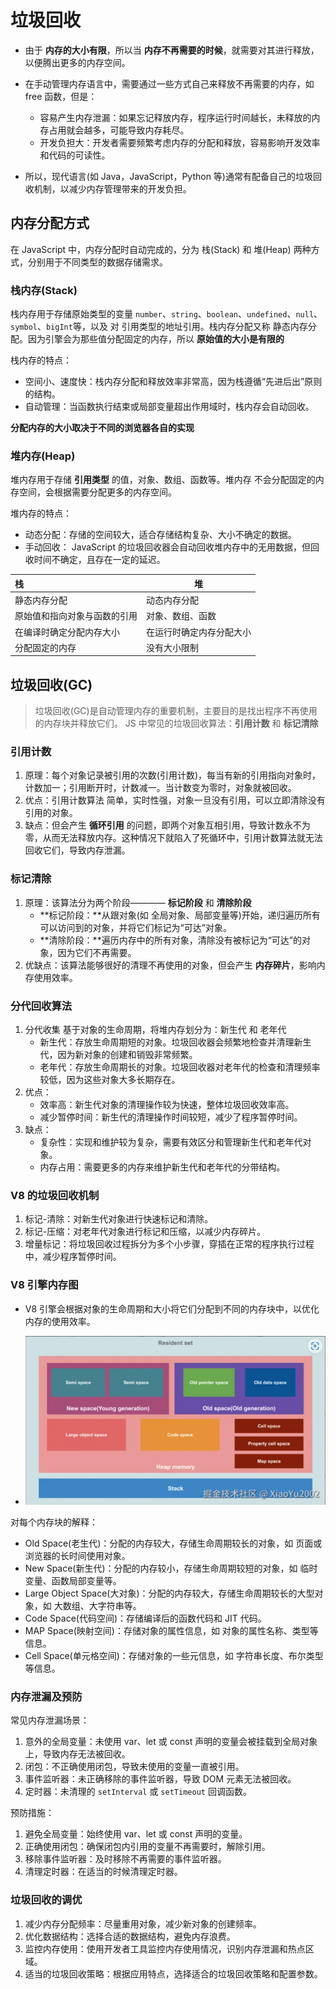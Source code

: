 # 垃圾回收

<div class="tiwen">

- 由于 **内存的大小有限**，所以当 **内存不再需要的时候**，就需要对其进行释放，以便腾出更多的内存空间。
- 在手动管理内存语言中，需要通过一些方式自己来释放不再需要的内存，如 free 函数，但是：

  - <span class="key-word">容易产生内存泄漏：</span>如果忘记释放内存，程序运行时间越长，未释放的内存占用就会越多，可能导致内存耗尽。
  - <span class="key-word">开发负担大：</span>开发者需要频繁考虑内存的分配和释放，容易影响开发效率和代码的可读性。

- 所以，现代语言(如 Java，JavaScript，Python 等)通常有配备自己的垃圾回收机制，以减少内存管理带来的开发负担。
</div>

## 内存分配方式

在 JavaScript 中，内存分配时自动完成的，分为 <span class="key-word-line">栈(Stack) </span>和 <span class="key-word-line"> 堆(Heap) </span> 两种方式，分别用于不同类型的数据存储需求。

### 栈内存(Stack)

栈内存用于存储<span class="key-word-line">原始类型的变量</span> `number`、`string`、`boolean`、`undefined`、`null`、`symbol`、`bigInt`等，以及 对 <span class="key-word-line">引用类型的地址引用</span>。栈内存分配又称 静态内存分配。因为引擎会为那些值分配固定的内存，所以 **原始值的大小是有限的**

栈内存的特点：

- <span class="key-word">空间小、速度快</span>：栈内存分配和释放效率非常高，因为栈遵循“先进后出”原则的结构。
- <span class="key-word">自动管理</span>：当函数执行结束或局部变量超出作用域时，栈内存会自动回收。

**分配内存的大小取决于不同的浏览器各自的实现**

### 堆内存(Heap)

堆内存用于存储 **引用类型** 的值，对象、数组、函数等。堆内存 不会分配固定的内存空间，会根据需要分配更多的内存空间。

堆内存的特点：

- <span class="key-word">动态分配</span>：存储的空间较大，适合存储结构复杂、大小不确定的数据。
- <span class="key-word">手动回收</span>： JavaScript 的垃圾回收器会自动回收堆内存中的无用数据，但回收时间不确定，且存在一定的延迟。

| 栈                           | 堆                       |
| :--------------------------- | ------------------------ |
| 静态内存分配                 | 动态内存分配             |
| 原始值和指向对象与函数的引用 | 对象、数组、函数         |
| 在编译时确定分配内存大小     | 在运行时确定内存分配大小 |
| 分配固定的内存               | 没有大小限制             |

## 垃圾回收(GC)

> 垃圾回收(GC)是自动管理内存的重要机制，主要目的是找出程序不再使用的内存块并释放它们。
> JS 中常见的垃圾回收算法：**引用计数** 和 **标记清除**

### 引用计数

1. 原理：每个对象记录被引用的次数(引用计数)，每当有新的引用指向对象时，计数加一；引用断开时，计数减一。当计数变为零时，对象就被回收。
2. 优点：引用计数算法 简单，实时性强，对象一旦没有引用，可以立即清除没有引用的对象。
3. 缺点：但会产生 **循环引用** 的问题，即两个对象互相引用，导致计数永不为零，从而无法释放内存。这种情况下就陷入了死循环中，引用计数算法就无法回收它们，导致内存泄漏。

### 标记清除

1. 原理：该算法分为两个阶段———— **标记阶段** 和 **清除阶段**
   - **标记阶段：**从跟对象(如 全局对象、局部变量等)开始，递归遍历所有可以访问到的对象，并将它们标记为“可达”对象。
   - **清除阶段：**遍历内存中的所有对象，清除没有被标记为“可达”的对象，因为它们不再需要。
2. 优缺点：该算法能够很好的清理不再使用的对象，但会产生 **内存碎片**，影响内存使用效率。

### 分代回收算法

1. 分代收集 基于对象的生命周期，将堆内存划分为：<span class="key-word-line">新生代</span> 和 <span class="key-word-line">老年代</span>
   - 新生代：存放生命周期短的对象。垃圾回收器会频繁地检查并清理新生代，因为新对象的创建和销毁非常频繁。
   - 老年代：存放生命周期长的对象。垃圾回收器对老年代的检查和清理频率较低，因为这些对象大多长期存在。
2. 优点：
   - <span class="key-word">效率高</span>：新生代对象的清理操作较为快速，整体垃圾回收效率高。
   - <span class="key-word">减少暂停时间</span>：新生代的清理操作时间较短，减少了程序暂停时间。
3. 缺点：
   - <span class="key-word">复杂性</span>：实现和维护较为复杂，需要有效区分和管理新生代和老年代对象。
   - <span class="key-word">内存占用</span>：需要更多的内存来维护新生代和老年代的分带结构。

### V8 的垃圾回收机制

1. <span class="key-word">标记-清除</span>：对新生代对象进行快速标记和清除。
2. <span class="key-word">标记-压缩</span>：对老年代对象进行标记和压缩，以减少内存碎片。
3. <span class="key-word">增量标记</span>：将垃圾回收过程拆分为多个小步骤，穿插在正常的程序执行过程中，减少程序暂停时间。

### V8 引擎内存图

- V8 引擎会根据对象的生命周期和大小将它们分配到不同的内存块中，以优化内存的使用效率。

- ![V8引擎内存图](../image/V8%E5%BC%95%E6%93%8E%E5%86%85%E5%AD%98%E5%9B%BE.png)

<span class="title-key">对每个内存块的解释：</span>

- Old Space(老生代)：分配的内存较大，存储生命周期较长的对象，如 页面或浏览器的长时间使用对象。
- New Space(新生代)：分配的内存较小，存储生命周期较短的对象，如 临时变量、函数局部变量等。
- Large Object Space(大对象)：分配的内存较大，存储生命周期较长的大型对象，如 大数组、大字符串等。
- Code Space(代码空间)：存储编译后的函数代码和 JIT 代码。
- MAP Space(映射空间)：存储对象的属性信息，如 对象的属性名称、类型等信息。
- Cell Space(单元格空间)：存储对象的一些元信息，如 字符串长度、布尔类型等信息。

### 内存泄漏及预防

<span class="title-key">常见内存泄漏场景：</span>

1. <span class="key-word">意外的全局变量</span>：未使用 var、let 或 const 声明的变量会被挂载到全局对象上，导致内存无法被回收。
2. <span class="key-word">闭包</span>：不正确使用闭包，导致未使用的变量一直被引用。
3. <span class="key-word">事件监听器</span>：未正确移除的事件监听器，导致 DOM 元素无法被回收。
4. <span class="key-word">定时器</span>：未清理的 `setInterval` 或 `setTimeout` 回调函数。

<span class="title-key">预防措施：</span>

1. 避免全局变量：始终使用 var、let 或 const 声明的变量。
2. 正确使用闭包：确保闭包内引用的变量不再需要时，解除引用。
3. 移除事件监听器：及时移除不再需要的事件监听器。
4. 清理定时器：在适当的时候清理定时器。

### 垃圾回收的调优

1. 减少内存分配频率：尽量重用对象，减少新对象的创建频率。
2. 优化数据结构：选择合适的数据结构，避免内存浪费。
3. 监控内存使用：使用开发者工具监控内存使用情况，识别内存泄漏和热点区域。
4. 适当的垃圾回收策略：根据应用特点，选择适合的垃圾回收策略和配置参数。
